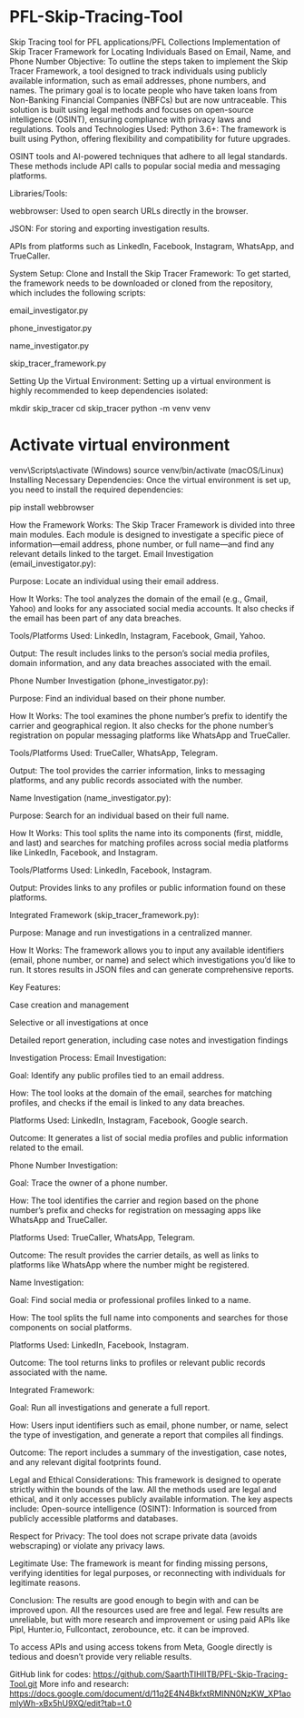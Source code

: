 # PFL-Skip-Tracing-Tool

Skip Tracing tool for PFL applications/PFL Collections
Implementation of Skip Tracer Framework for Locating Individuals Based on Email, Name, and Phone Number
Objective:
To outline the steps taken to implement the Skip Tracer Framework, a tool designed to track individuals using publicly available information, such as email addresses, phone numbers, and names. The primary goal is to locate people who have taken loans from Non-Banking Financial Companies (NBFCs) but are now untraceable. This solution is built using legal methods and focuses on open-source intelligence (OSINT), ensuring compliance with privacy laws and regulations.
Tools and Technologies Used:
Python 3.6+: The framework is built using Python, offering flexibility and compatibility for future upgrades.

OSINT tools and AI-powered techniques that adhere to all legal standards. These methods include API calls to popular social media and messaging platforms.

Libraries/Tools:

webbrowser: Used to open search URLs directly in the browser.

JSON: For storing and exporting investigation results.

APIs from platforms such as LinkedIn, Facebook, Instagram, WhatsApp, and TrueCaller.

System Setup:
Clone and Install the Skip Tracer Framework: To get started, the framework needs to be downloaded or cloned from the repository, which includes the following scripts:

email_investigator.py

phone_investigator.py

name_investigator.py

skip_tracer_framework.py

Setting Up the Virtual Environment: Setting up a virtual environment is highly recommended to keep dependencies isolated:

mkdir skip_tracer
cd skip_tracer
python -m venv venv

# Activate virtual environment

venv\Scripts\activate (Windows)
source venv/bin/activate (macOS/Linux)
Installing Necessary Dependencies: Once the virtual environment is set up, you need to install the required dependencies:

pip install webbrowser

How the Framework Works:
The Skip Tracer Framework is divided into three main modules. Each module is designed to investigate a specific piece of information—email address, phone number, or full name—and find any relevant details linked to the target.
Email Investigation (email_investigator.py):

Purpose: Locate an individual using their email address.

How It Works: The tool analyzes the domain of the email (e.g., Gmail, Yahoo) and looks for any associated social media accounts. It also checks if the email has been part of any data breaches.

Tools/Platforms Used: LinkedIn, Instagram, Facebook, Gmail, Yahoo.

Output: The result includes links to the person’s social media profiles, domain information, and any data breaches associated with the email.

Phone Number Investigation (phone_investigator.py):

Purpose: Find an individual based on their phone number.

How It Works: The tool examines the phone number’s prefix to identify the carrier and geographical region. It also checks for the phone number’s registration on popular messaging platforms like WhatsApp and TrueCaller.

Tools/Platforms Used: TrueCaller, WhatsApp, Telegram.

Output: The tool provides the carrier information, links to messaging platforms, and any public records associated with the number.

Name Investigation (name_investigator.py):

Purpose: Search for an individual based on their full name.

How It Works: This tool splits the name into its components (first, middle, and last) and searches for matching profiles across social media platforms like LinkedIn, Facebook, and Instagram.

Tools/Platforms Used: LinkedIn, Facebook, Instagram.

Output: Provides links to any profiles or public information found on these platforms.

Integrated Framework (skip_tracer_framework.py):

Purpose: Manage and run investigations in a centralized manner.

How It Works: The framework allows you to input any available identifiers (email, phone number, or name) and select which investigations you’d like to run. It stores results in JSON files and can generate comprehensive reports.

Key Features:

Case creation and management

Selective or all investigations at once

Detailed report generation, including case notes and investigation findings

Investigation Process:
Email Investigation:

Goal: Identify any public profiles tied to an email address.

How: The tool looks at the domain of the email, searches for matching profiles, and checks if the email is linked to any data breaches.

Platforms Used: LinkedIn, Instagram, Facebook, Google search.

Outcome: It generates a list of social media profiles and public information related to the email.

Phone Number Investigation:

Goal: Trace the owner of a phone number.

How: The tool identifies the carrier and region based on the phone number’s prefix and checks for registration on messaging apps like WhatsApp and TrueCaller.

Platforms Used: TrueCaller, WhatsApp, Telegram.

Outcome: The result provides the carrier details, as well as links to platforms like WhatsApp where the number might be registered.

Name Investigation:

Goal: Find social media or professional profiles linked to a name.

How: The tool splits the full name into components and searches for those components on social platforms.

Platforms Used: LinkedIn, Facebook, Instagram.

Outcome: The tool returns links to profiles or relevant public records associated with the name.

Integrated Framework:

Goal: Run all investigations and generate a full report.

How: Users input identifiers such as email, phone number, or name, select the type of investigation, and generate a report that compiles all findings.

Outcome: The report includes a summary of the investigation, case notes, and any relevant digital footprints found.

Legal and Ethical Considerations:
This framework is designed to operate strictly within the bounds of the law. All the methods used are legal and ethical, and it only accesses publicly available information. The key aspects include:
Open-source intelligence (OSINT): Information is sourced from publicly accessible platforms and databases.

Respect for Privacy: The tool does not scrape private data (avoids webscraping) or violate any privacy laws.

Legitimate Use: The framework is meant for finding missing persons, verifying identities for legal purposes, or reconnecting with individuals for legitimate reasons.

Conclusion:
The results are good enough to begin with and can be improved upon. All the resources used are free and legal. Few results are unreliable, but with more research and improvement or using paid APIs like Pipl, Hunter.io, Fullcontact, zerobounce, etc. it can be improved.

To access APIs and using access tokens from Meta, Google directly is tedious and doesn’t provide very reliable results.

GitHub link for codes: https://github.com/SaarthTIHIITB/PFL-Skip-Tracing-Tool.git
More info and research: https://docs.google.com/document/d/11q2E4N4BkfxtRMINN0NzKW_XP1aomlyWh-xBx5hU9XQ/edit?tab=t.0
